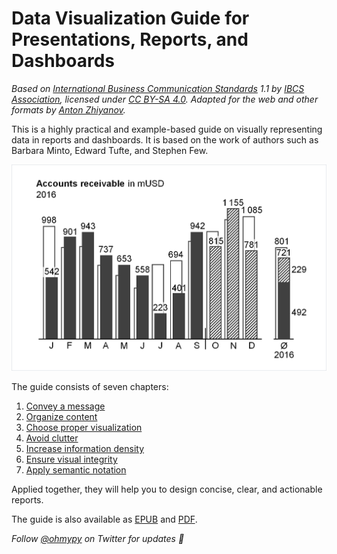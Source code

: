 # Data Visualization Guide for Presentations, Reports, and Dashboards

_Based on [International Business Communication Standards](https://www.ibcs.com/standards/) 1.1 by [IBCS Association](https://www.ibcs.com/), licensed under [CC BY-SA 4.0](https://creativecommons.org/licenses/by-sa/4.0/). Adapted for the web and other formats by [Anton Zhiyanov](https://antonz.org/)._

This is a highly practical and example-based guide on visually representing data in reports and dashboards. It is based on the work of authors such as Barbara Minto, Edward Tufte, and Stephen Few.

![Chart Sample](docs/img/sample.png)

The guide consists of seven chapters:

1. [Convey a message](docs/01-say.md)
2. [Organize content](docs/02-structure.md)
3. [Choose proper visualization](docs/04-express.md)
4. [Avoid clutter](docs/05-simplify.md)
5. [Increase information density](docs/06-condense.md)
6. [Ensure visual integrity](docs/07-check.md)
7. [Apply semantic notation](docs/09-unify.md)

Applied together, they will help you to design concise, clear, and actionable reports.

The guide is also available as [EPUB](https://github.com/nalgeon/dataviz/releases/download/1.1/data-visualization-guide.epub) and [PDF](https://github.com/nalgeon/dataviz/releases/download/1.1/data-visualization-guide.pdf).

_Follow [@ohmypy](https://twitter.com/ohmypy) on Twitter for updates 🚀_
